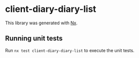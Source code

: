# client-diary-diary-list

This library was generated with [Nx](https://nx.dev).

## Running unit tests

Run `nx test client-diary-diary-list` to execute the unit tests.
